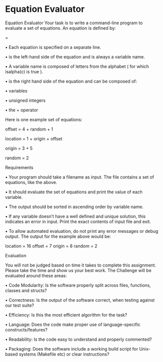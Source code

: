 # Equation Evaluator

Equation Evaluator
Your task is to write a command-line program to evaluate a set of equations.
An equation is defined by:

<LHS> = <RHS>

• Each equation is specified on a separate line.

• <LHS> is the left-hand side of the equation and is always a variable name.

• A variable name is composed of letters from the alphabet ( for which isalpha(c) is true ).

• <RHS> is the right hand side of the equation and can be composed of:

• variables

• unsigned integers

• the + operator

Here is one example set of equations:

offset = 4 + random + 1

location = 1 + origin + offset

origin = 3 + 5

random = 2

Requirements

• Your program should take a filename as input. The file contains a set of equations, like
the above.

• It should evaluate the set of equations and print the value of each variable.

• The output should be sorted in ascending order by variable name.

• If any variable doesn’t have a well defined and unique solution, this indicates an error in input. Print the exact contents of input file and exit.

• To allow automated evaluation, do not print any error messages or debug output. The output for the example above would be:

location = 16
offset = 7
origin = 8
random = 2

Evaluation

You will not be judged based on time it takes to complete this assignment. Please take the time and show us your best work.
The Challenge will be evaluated around these areas:

• Code Modularity: Is the software properly split across files, functions, classes and structs?

• Correctness: Is the output of the software correct, when testing against our test suite?

• Efficiency: Is this the most efficient algorithm for the task?

• Language: Does the code make proper use of language-specific constructs/features?

• Readability: Is the code easy to understand and properly commented?

• Packaging: Does the software include a working build script for Unix-based systems (Makefile etc) or clear instructions?

